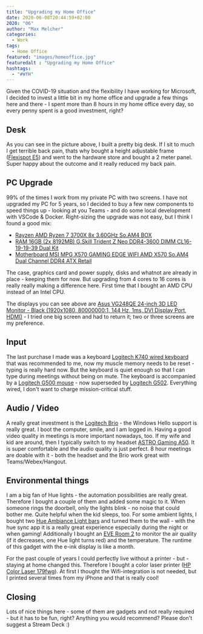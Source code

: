 ```yaml
---
title: "Upgrading my Home Office"
date: 2020-06-08T20:44:59+02:00
2020: "06"
author: "Max Melcher"
categories:
  - Work
tags:
  - Home Office
featured: "images/homeoffice.jpg"
featuredalt : "Upgrading my Home Office"
hashtags: 
  - "#WfH"
---
```


Given the COVID-19 situation and the flexibility I have working for Microsoft, I decided to invest a little bit in my home office and upgrade a few things here and there - I spent more than 8 hours in my home office every day, so every  penny spent is a good investment, right? <!--more-->

## Desk
As you can see in the picture above, I built a pretty big desk. If I sit to much I get terrible back pain, thats why bought a height adjustable frame ([Flexispot E5](https://amzn.to/2XF7P1W)) and went to the hardware store and bought a 2 meter panel. Super happy about the outcome and it really reduced my back pain.

## PC Upgrade
99% of the times I work from my private PC with two screens.  I have not upgraded my PC for 5 years, so I decided to buy a few new components to speed things up - looking at you Teams - and do some local development with VSCode & Docker. Right-sizing the upgrade was not easy, but I think I found a good mix:

  * [Rayzen AMD Ryzen 7 3700X 8x 3.60GHz So.AM4 BOX](https://amzn.to/2TS42x6)
  * [RAM 16GB (2x 8192MB) G.Skill Trident Z Neo DDR4-3600 DIMM CL16-19-19-39 Dual Kit](https://amzn.to/2ZNc91S)
  * [Motherboard MSI MPG X570 GAMING EDGE WIFI AMD X570 So.AM4 Dual Channel DDR4 ATX Retail](https://amzn.to/3dhBVz4)

The case, graphics card and power supply, disks and whatnot are already in place - keeping them for now. But upgrading from 4 cores to 16 cores is really really making a difference here. First time that I bought an AMD CPU instead of an Intel CPU.

The displays you can see above are [Asus VG248QE 24-inch 3D LED Monitor - Black (1920x1080, 80000000:1, 144 Hz, 1ms, DVI Display Port, HDMI)](https://amzn.to/3cho3Um) - I tried one big screen and had to return it; two or three screens are my preference.

## Input
The last purchase I made was a keyboard [Logitech K740 wired keyboard](https://amzn.to/2BgJCaP) that was recommended to me, now my muscle memory needs to be reset - typing is really hard now. But the keyboard is quiet enough so that I can type during meetings without being on mute. The keyboard is accompanied by a [Logitech G500 mouse](https://amzn.to/2May5fj) - now superseded by [Logitech G502](https://amzn.to/2XdKOEb). Everything wired, I don't want to charge mission-critical stuff.

## Audio / Video
A really great investment is the [Logitech Brio](https://amzn.to/2ZOsbZi) - the Windows Hello support is really great. I boot the computer, smile, and I am logged in.
Having a good video quality in meetings is more important nowadays, too. 
If my wife and kid are around, then I typically switch to my headset [ASTRO Gaming A50](https://amzn.to/2XGQYfl). It is super comfortable and the audio quality is just perfect. 8 hour meetings are doable with it - both the headset and the Brio work great with Teams/Webex/Hangout.

## Environmental things
I am a big fan of Hue lights - the automation possibilities are really great. Therefore I bought a couple of them and added some magic to it. When someone rings the doorbell, only the lights blink - no noise that could bother me. Quite helpful when the kid sleeps, too. 
For some ambient lights, I bought two [Hue Ambiance Light bars](https://amzn.to/30qjIf4) and turned them to the wall - with the hue sync app it is a really great experience especially during the night or when gaming!
Additionally I bought an [EVE Room 2](https://amzn.to/3gAE37m) to monitor the air quality (if it decreases, one Hue light turns red) and the temperature. The runtime of this gadget with the e-ink display is like a month.

For the past couple of years I could perfectly live without a printer - but - staying at home changed this. Therefore I bought a color laser printer ([HP Color Laser 179fwg](https://amzn.to/2ZM0Dnv)). At first I thought the Wifi-integration is not needed, but I printed several times from my iPhone and that is really cool! 

## Closing
Lots of nice things here - some of them are gadgets and not really required - but it has to be fun, right? 
Anything you would recommend? Please don't suggest a Stream Deck :)